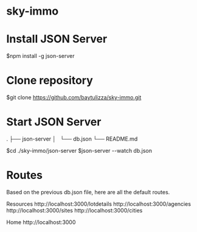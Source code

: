 # sky-immo
# Install JSON Server

$npm install -g json-server

# Clone repository
$git clone https://github.com/baytulizza/sky-immo.git

# Start JSON Server
.
├── json-server
│   └── db.json
└── README.md

$cd ./sky-immo/json-server
$json-server --watch db.json

# Routes
Based on the previous db.json file, here are all the default routes.

  Resources
  http://localhost:3000/lotdetails
  http://localhost:3000/agencies
  http://localhost:3000/sites
  http://localhost:3000/cities

  Home
  http://localhost:3000


